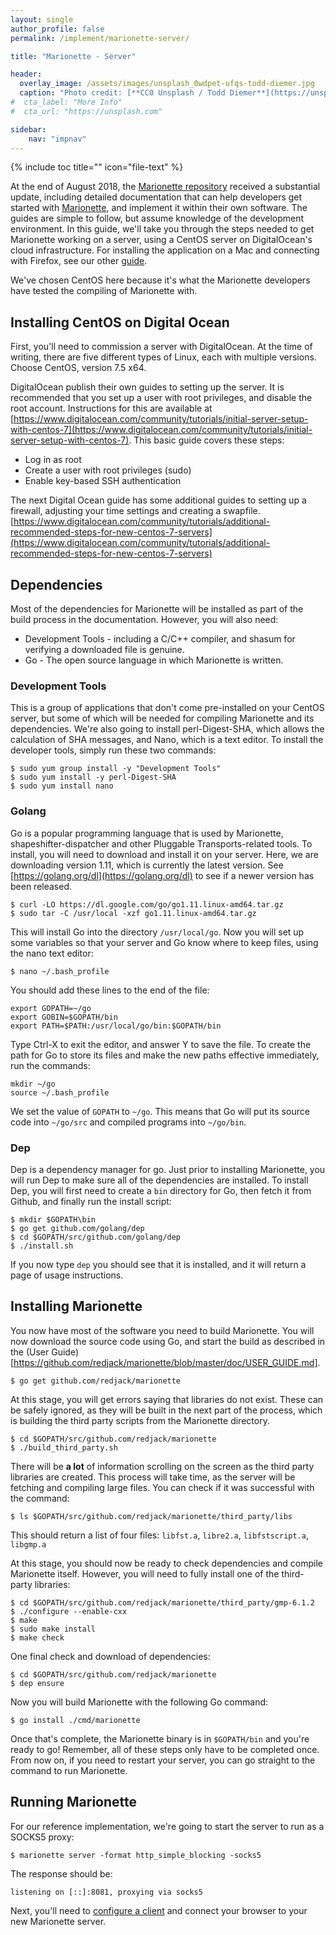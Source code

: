 ```yaml
---
layout: single
author_profile: false
permalink: /implement/marionette-server/

title: "Marionette - Server"

header:
  overlay_image: /assets/images/unsplash_0wdpet-ufqs-todd-diemer.jpg
  caption: "Photo credit: [**CC0 Unsplash / Todd Diemer**](https://unsplash.com/@todd_diemer)"
#  cta_label: "More Info"
#  cta_url: "https://unsplash.com"

sidebar:
    nav: "impnav"
---
```


{% include toc title="" icon="file-text" %}

At the end of August 2018, the [Marionette repository](https://github.com/redjack/marionette ) received a substantial update, including detailed documentation that can help developers get started with [Marionette](https://kpdyer.com/publications/usenix2015-marionette.pdf), and implement it within their own software. The guides are simple to follow, but assume knowledge of the development environment. In this guide, we'll take you through the steps needed to get Marionette working on a server, using a CentOS server on DigitalOcean's cloud infrastructure. For installing the application on a Mac and connecting with Firefox, see our other [guide](/implement/marionette-client).

We've chosen CentOS here because it's what the Marionette developers have tested the compiling of Marionette with.

## Installing CentOS on Digital Ocean

First, you'll need to commission a server with DigitalOcean. At the time of writing, there are five different types of Linux, each with multiple versions. Choose CentOS, version 7.5 x64.

DigitalOcean publish their own guides to setting up the server. It is recommended that you set up a user with root privileges, and disable the root account. Instructions for this are available at [https://www.digitalocean.com/community/tutorials/initial-server-setup-with-centos-7](https://www.digitalocean.com/community/tutorials/initial-server-setup-with-centos-7). This basic guide covers these steps:

* Log in as root
* Create a user with root privileges \(sudo\)
* Enable key-based SSH authentication

The next Digital Ocean guide has some additional guides to setting up a firewall, adjusting your time settings and creating a swapfile. [https://www.digitalocean.com/community/tutorials/additional-recommended-steps-for-new-centos-7-servers](https://www.digitalocean.com/community/tutorials/additional-recommended-steps-for-new-centos-7-servers)

## Dependencies

Most of the dependencies for Marionette will be installed as part of the build process in the documentation. However, you will also need:

* Development Tools - including a C/C++ compiler, and shasum for verifying a downloaded file is genuine.
* Go - The open source language in which Marionette is written.

### Development Tools

This is a group of applications that don't come pre-installed on your CentOS server, but some of which will be needed for compiling Marionette and its dependencies. We're also going to install perl-Digest-SHA, which allows the calculation of SHA messages, and Nano, which is a text editor. To install the developer tools, simply run these two commands:

~~~~~
$ sudo yum group install -y "Development Tools"
$ sudo yum install -y perl-Digest-SHA
$ sudo yum install nano
~~~~~

### Golang

Go is a popular programming language that is used by Marionette, shapeshifter-dispatcher and other Pluggable Transports-related tools. To install, you will need to download and install it on your server. Here, we are downloading version 1.11, which is currently the latest version. See [https://golang.org/dl](https://golang.org/dl) to see if a newer version has been released.

~~~~~
$ curl -LO https://dl.google.com/go/go1.11.linux-amd64.tar.gz
$ sudo tar -C /usr/local -xzf go1.11.linux-amd64.tar.gz
~~~~~

This will install Go into the directory ```/usr/local/go```. Now you will set up some variables so that your server and Go know where to keep files, using the nano text editor:

~~~~~
$ nano ~/.bash_profile
~~~~~

You should add these lines to the end of the file:

~~~~~
export GOPATH=~/go
export GOBIN=$GOPATH/bin
export PATH=$PATH:/usr/local/go/bin:$GOPATH/bin
~~~~~

Type Ctrl-X to exit the editor, and answer Y to save the file. To create the path for Go to store its files and make the new paths effective immediately, run the commands:

~~~~~
mkdir ~/go
source ~/.bash_profile
~~~~~

We set the value of ```GOPATH``` to ```~/go```. This means that Go will put its source code into ```~/go/src``` and compiled programs into ```~/go/bin```.


### Dep

Dep is a dependency manager for go. Just prior to installing Marionette, you will run Dep to make sure all of the dependencies are installed. To install Dep, you will first need to create a ```bin``` directory for Go, then fetch it from Github, and finally run the install script:

~~~~~
$ mkdir $GOPATH\bin
$ go get github.com/golang/dep
$ cd $GOPATH/src/github.com/golang/dep
$ ./install.sh
~~~~~

If you now type ```dep``` you should see that it is installed, and it will return a page of usage instructions.

## Installing Marionette

You now have most of the software you need to build Marionette. You will now download the source code using Go, and start the build as described in the (User Guide)[https://github.com/redjack/marionette/blob/master/doc/USER_GUIDE.md].

~~~~~
$ go get github.com/redjack/marionette
~~~~~

At this stage, you will get errors saying that libraries do not exist. These can be safely ignored, as they will be built in the next part of the process, which is building the third party scripts from the Marionette directory.

~~~~~
$ cd $GOPATH/src/github.com/redjack/marionette
$ ./build_third_party.sh
~~~~~

There will be **a lot** of information scrolling on the screen as the third party libraries are created. This process will take time, as the server will be fetching and compiling large files. You can check if it was successful with the command:

~~~~~
$ ls $GOPATH/src/github.com/redjack/marionette/third_party/libs
~~~~~

This should return a list of four files: ```libfst.a```, ```libre2.a```, ```libfstscript.a```, ```libgmp.a```

At this stage, you should now be ready to check dependencies and compile Marionette itself. However, you will need to fully install one of the third-party libraries:

~~~~~
$ cd $GOPATH/src/github.com/redjack/marionette/third_party/gmp-6.1.2
$ ./configure --enable-cxx
$ make
$ sudo make install
$ make check
~~~~~

One final check and download of dependencies:

~~~~~
$ cd $GOPATH/src/github.com/redjack/marionette
$ dep ensure
~~~~~

Now you will build Marionette with the following Go command:

~~~~~
$ go install ./cmd/marionette
~~~~~

Once that's complete, the Marionette binary is in ```$GOPATH/bin``` and you're ready to go! Remember, all of these steps only have to be completed once. From now on, if you need to restart your server, you can go straight to the command to run Marionette.

## Running Marionette

For our reference implementation, we're going to start the server to run as a SOCKS5 proxy:

~~~~~
$ marionette server -format http_simple_blocking -socks5
~~~~~

The response should be:

~~~~
listening on [::]:8081, proxying via socks5
~~~~

Next, you'll need to [configure a client](/implement/marionette-client) and connect your browser to your new Marionette server.
